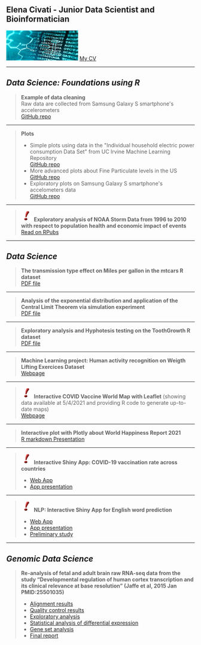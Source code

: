 ## Elena Civati - Junior Data Scientist and Bioinformatician   
<div>
<img style="height: 80px" src="bioinfo.jpg" alt="bioinfo"/>    
<a href="Cv_English_Sep2021.pdf" target="_blank">My CV</a>
</div>

***
## *Data Science: Foundations using R*


> **Example of data cleaning**   
> Raw data are collected from Samsung Galaxy S smartphone's accelerometers   
> <a href="https://github.com/Elenena/GettingandCleaningDataCourseProject" target="_blank">GitHub repo</a>

---

> **Plots**
> -   Simple plots using data in the "Individual household electric power consumption Data Set" from UC Irvine Machine Learning Repository   
> <a href="https://github.com/Elenena/ExData_Plotting1" target="_blank">GitHub repo</a>   
> -   More advanced plots about Fine Particulate levels in the US   
> <a href="https://github.com/Elenena/AnalysisPM2.5US_pollution_data" target="_blank">GitHub repo</a>
> -   Exploratory plots on Samsung Galaxy S smartphone's accelometers data   
> <a href="https://github.com/Elenena/RepData_PeerAssessment1/tree/master/PA1_template_files/figure-html" target="_blank">GitHub repo</a>     

---

> <img src="punto-esclamativo-219x300.jpg" alt="amazing" style="height: 30px; width:30px;"/> **Exploratory analysis of NOAA Storm Data from 1996 to 2010 with respect to population health and economic impact of events**       
> <a href="https://rpubs.com/Elenena/ReproducibleReaserchProj" target="_blank">Read on RPubs</a>   

***

## *Data Science*
> **The transmission type effect on Miles per gallon in the mtcars R dataset**    
> <a href="MPG_vs_Transmission.pdf" target="_blank">PDF file</a>

---

> **Analysis of the exponential distribution and application of the Central Limit Theorem via simulation experiment**    
> <a href="Simulation_exercise.pdf" target="_blank">PDF file</a>

---

> **Exploratory analysis and Hyphotesis testing on the ToothGrowth R dataset**   
> <a href="Simulation_exercise.pdf" target="_blank">PDF file</a>

---

> **Machine Learning project: Human activity recognition on Weigth Lifting Exercices Dataset**   
> <a href="https://elenena.github.io/PracticalMachineLearningProject_WLEdataset/" target="_blank">Webpage</a>   

---

> <img src="punto-esclamativo-219x300.jpg" alt="amazing" style="height: 30px; width:30px;"/> **Interactive COVID Vaccine World Map with Leaflet** (showing data available at 5/4/2021 and providing R code to generate up-to-date maps)   
> <a href="https://elenena.github.io/COVIDmap/covidmap.html" target="_blank">Webpage</a>    

---

> **Interactive plot with Plotly about World Happiness Report 2021**   
> <a href="https://elenena.github.io/WorldHappinessReport/WorldHappinessReport.html#1" target="_blank">R markdown Presentation</a>   

---

> <img src="punto-esclamativo-219x300.jpg" alt="amazing" style="height: 30px; width:30px;"/> **Interactive Shiny App: COVID-19 vaccination rate across countries**   
> -    <a href="https://elenena810.shinyapps.io/covid_vaccine_world/" target="_blank">Web App</a>                                                                           
> -    <a href="https://elenena.github.io/DevelopingDataProducts_CourseProject/Shiny_App_COVID_Presentation.html#/" target="_blank">App presentation</a>

---

> <img src="punto-esclamativo-219x300.jpg" alt="amazing" style="height: 30px; width:30px;"/> **NLP: Interactive Shiny App for English word prediction**   
> -    <a href="https://elenena810.shinyapps.io/word_predictor/" target="_blank">Web App</a>                                                        
> -    <a href="https://rpubs.com/Elenena/WordPredictor" target="_blank">App presentation</a>    
> -    <a href="https://rpubs.com/Elenena/777174" target="_blank">Preliminary study</a>    

***
## *Genomic Data Science*
> **Re-analysis of fetal and adult brain raw RNA-seq data from the study “Developmental regulation of human cortex transcription and its clinical relevance at base resolution” (Jaffe et al, 2015 Jan
PMID:25501035)**    
> -    <a href="Task_2_Alignment.pdf" target="_blank">Alignment results</a>    
> -    <a href="Task_3_QC.pdf" target="_blank">Quality control results</a>     
> -    <a href="ExploratoryAnalysis.pdf" target="_blank">Exploratory analysis</a>    
> -    <a href="DifferentialExpression.pdf" target="_blank">Statistical analysis of differential expression</a>    
> -    <a href="GeneSetAnalysis.pdf" target="_blank">Gene set analysis</a>    
> -    <a href="Final_report.pdf" target="_blank">Final report</a>
